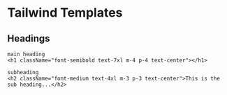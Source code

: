 # Tailwind Templates

## Headings
```
main heading
<h1 className="font-semibold text-7xl m-4 p-4 text-center"></h1>

subheading
<h2 className="font-medium text-4xl m-3 p-3 text-center">This is the sub heading...</h2>
```